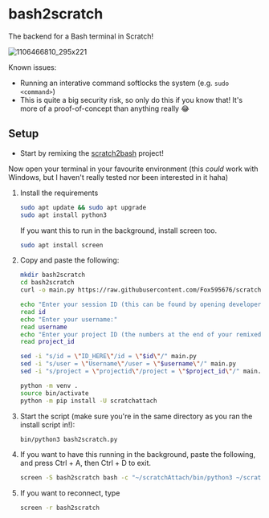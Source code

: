 # bash2scratch
The backend for a Bash terminal in Scratch!

![1106466810_295x221](https://github.com/user-attachments/assets/1b5081fe-e7f4-4dcd-8ddc-b87338e00683)

Known issues:
- Running an interative command softlocks the system (e.g. `sudo <command>`)
- This is quite a big security risk, so only do this if you know that! It's more of a proof-of-concept than anything really 😂

## Setup
- Start by remixing the [scratch2bash](https://scratch.mit.edu/projects/1106466810/) project!

Now open your terminal in your favourite environment (this *could* work with Windows, but I haven't really tested nor been interested in it haha)
1. Install the requirements
   ```bash
   sudo apt update && sudo apt upgrade
   sudo apt install python3
   ```
   If you want this to run in the background, install screen too.
   ```bash
   sudo apt install screen
   ```
2. Copy and paste the following:
   ```bash
   mkdir bash2scratch
   cd bash2scratch
   curl -o main.py https://raw.githubusercontent.com/Fox595676/scratch2bash/refs/heads/main/main.py

   echo "Enter your session ID (this can be found by opening developer tools on Scratch etc, https://github.com/TimMcCool/scratchattach/wiki/Get-your-session-id):"
   read id
   echo "Enter your username:"
   read username
   echo "Enter your project ID (the numbers at the end of your remixed project):"
   read project_id

   sed -i "s/id = \"ID_HERE\"/id = \"$id\"/" main.py
   sed -i "s/user = \"Username\"/user = \"$username\"/" main.py
   sed -i "s/project = \"projectid\"/project = \"$project_id\"/" main.py
   
   python -m venv .
   source bin/activate
   python -m pip install -U scratchattach
   ```
3. Start the script (make sure you're in the same directory as you ran the install script in!):
   ```bash
   bin/python3 bash2scratch.py
   ```
4. If you want to have this running in the background, paste the following, and press Ctrl + A, then Ctrl + D to exit.
   ```bash
   screen -S bash2scratch bash -c "~/scratchAttach/bin/python3 ~/scratchAttach/bash2scratch.py"
   ```
5. If you want to reconnect, type
   ```bash
   screen -r bash2scratch
   ```
